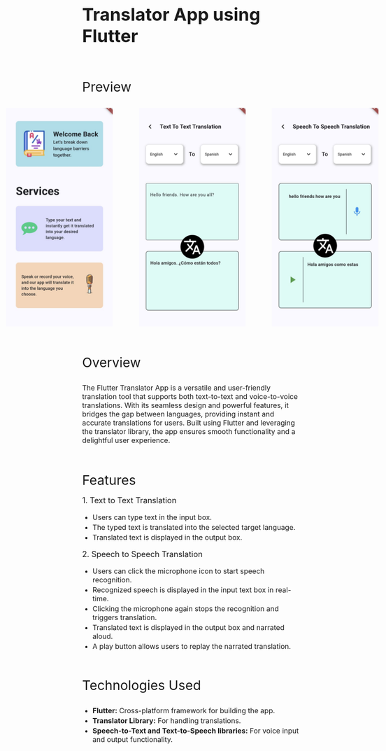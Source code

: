 <h1 style="font-size: 40px;">Translator App using Flutter</h1>
<br/>
<p style="font-size:30px;">Preview</p>
<div style="display: flex; align-items: center; justify-content: center; gap: 60px;">
    <img src="home.png" height=500 width=auto/>
    <img src="t2t.png" height=500 width=auto/>
    <img src="s2s.png" height=500 width=auto/>
</div>
<br/><br/>
<p style="font-size:30px;">Overview</p>
<p style="font-size: 16px;">The Flutter Translator App is a versatile and user-friendly translation tool that supports both text-to-text and voice-to-voice translations. With its seamless design and powerful features, it bridges the gap between languages, providing instant and accurate translations for users. Built using Flutter and leveraging the translator library, the app ensures smooth functionality and a delightful user experience.</p>
<br/>
<p style="font-size:30px; margin-bottom: 10px;">Features</p>
<p style="font-size: 18px;">1. Text to Text Translation</p>
<ul>
    <li style="font-size: 16px; margin-bottom: 3px;">Users can type text in the input box.</li>
    <li style="font-size: 16px; margin-bottom: 3px;">The typed text is translated into the selected target language.</li>
    <li style="font-size: 16px; margin-bottom: 3px;">Translated text is displayed in the output box.</li>
</ul>
<p style="font-size: 18px;">2. Speech to Speech Translation</p>
<ul>
    <li style="font-size: 16px; margin-bottom: 3px;">Users can click the microphone icon to start speech recognition.</li>
    <li style="font-size: 16px; margin-bottom: 3px;">Recognized speech is displayed in the input text box in real-time.</li>
    <li style="font-size: 16px; margin-bottom: 3px;">Clicking the microphone again stops the recognition and triggers translation.</li>
    <li style="font-size: 16px; margin-bottom: 3px;">Translated text is displayed in the output box and narrated aloud.</li>
    <li style="font-size: 16px; margin-bottom: 3px;">A play button allows users to replay the narrated translation.</li>
</ul>
<br/>
<p style="font-size: 30px;">Technologies Used</p>
<ul>
    <li style="font-size: 16px; margin-bottom: 3px;"><b>Flutter:</b> Cross-platform framework for building the app.</li>
    <li style="font-size: 16px; margin-bottom: 3px;"><b>Translator Library:</b> For handling translations.</li>
    <li style="font-size: 16px; margin-bottom: 3px;"><b>Speech-to-Text and Text-to-Speech libraries:</b> For voice input and output functionality.</li>
</ul>